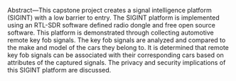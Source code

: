 Abstract—This capstone project creates a signal intelligence
platform (SIGINT) with a low barrier to entry. The SIGINT
platform is implemented using an RTL-SDR software defined
radio dongle and free open source software. This platform is
demonstrated through collecting automotive remote key fob
signals. The key fob signals are analyzed and compared to the
make and model of the cars they belong to. It is determined that
remote key fob signals can be associated with their
corresponding cars based on attributes of the captured signals.
The privacy and security implications of this SIGINT platform
are discussed.
